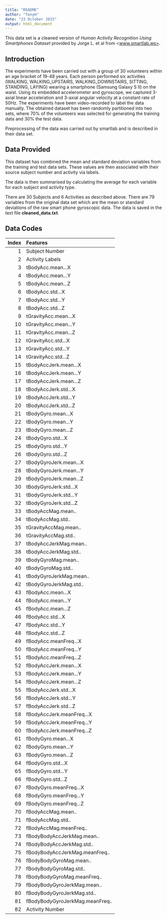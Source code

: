 ```yaml
---
title: "README"
author: "TonyH"
date: "23 October 2015"
output: html_document
---
```


This data set is a cleaned version of *Human Activity Recognition Using Smartphones Dataset* provided by Jorge L. et al from <www.smartlab.ws>.

## Introduction
The experiments have been carried out with a group of 30 volunteers within an age bracket of 19-48 years. Each person performed six activities (WALKING, WALKING_UPSTAIRS, WALKING_DOWNSTAIRS, SITTING, STANDING, LAYING) wearing a smartphone (Samsung Galaxy S II) on the waist. Using its embedded accelerometer and gyroscope, we captured 3-axial linear acceleration and 3-axial angular velocity at a constant rate of 50Hz. The experiments have been video-recorded to label the data manually. The obtained dataset has been randomly partitioned into two sets, where 70% of the volunteers was selected for generating the training data and 30% the test data. 

Preprocessing of the data was carried out by smartlab and is described in their data set.

## Data Provided
This dataset has combined the mean and standard deviation variables from the training and test data sets. These values are then associated with their source subject number and activity via labels.

The data is then summarised by calculating the average for each variable for each subject and activity type.

There are 30 Subjects and 6 Activities as described above. There are 79 variables from the original data set which are the mean or standard deviations of the raw smart phone gyroscopic data. The data is saved in the text file **cleaned_data.txt**.

## Data Codes

| Index|Features                        |
|-----:|:-------------------------------|
|     1|Subject Number                  |
|     2|Activity Labels                 |
|     3|tBodyAcc.mean...X               |
|     4|tBodyAcc.mean...Y               |
|     5|tBodyAcc.mean...Z               |
|     6|tBodyAcc.std...X                |
|     7|tBodyAcc.std...Y                |
|     8|tBodyAcc.std...Z                |
|     9|tGravityAcc.mean...X            |
|    10|tGravityAcc.mean...Y            |
|    11|tGravityAcc.mean...Z            |
|    12|tGravityAcc.std...X             |
|    13|tGravityAcc.std...Y             |
|    14|tGravityAcc.std...Z             |
|    15|tBodyAccJerk.mean...X           |
|    16|tBodyAccJerk.mean...Y           |
|    17|tBodyAccJerk.mean...Z           |
|    18|tBodyAccJerk.std...X            |
|    19|tBodyAccJerk.std...Y            |
|    20|tBodyAccJerk.std...Z            |
|    21|tBodyGyro.mean...X              |
|    22|tBodyGyro.mean...Y              |
|    23|tBodyGyro.mean...Z              |
|    24|tBodyGyro.std...X               |
|    25|tBodyGyro.std...Y               |
|    26|tBodyGyro.std...Z               |
|    27|tBodyGyroJerk.mean...X          |
|    28|tBodyGyroJerk.mean...Y          |
|    29|tBodyGyroJerk.mean...Z          |
|    30|tBodyGyroJerk.std...X           |
|    31|tBodyGyroJerk.std...Y           |
|    32|tBodyGyroJerk.std...Z           |
|    33|tBodyAccMag.mean..              |
|    34|tBodyAccMag.std..               |
|    35|tGravityAccMag.mean..           |
|    36|tGravityAccMag.std..            |
|    37|tBodyAccJerkMag.mean..          |
|    38|tBodyAccJerkMag.std..           |
|    39|tBodyGyroMag.mean..             |
|    40|tBodyGyroMag.std..              |
|    41|tBodyGyroJerkMag.mean..         |
|    42|tBodyGyroJerkMag.std..          |
|    43|fBodyAcc.mean...X               |
|    44|fBodyAcc.mean...Y               |
|    45|fBodyAcc.mean...Z               |
|    46|fBodyAcc.std...X                |
|    47|fBodyAcc.std...Y                |
|    48|fBodyAcc.std...Z                |
|    49|fBodyAcc.meanFreq...X           |
|    50|fBodyAcc.meanFreq...Y           |
|    51|fBodyAcc.meanFreq...Z           |
|    52|fBodyAccJerk.mean...X           |
|    53|fBodyAccJerk.mean...Y           |
|    54|fBodyAccJerk.mean...Z           |
|    55|fBodyAccJerk.std...X            |
|    56|fBodyAccJerk.std...Y            |
|    57|fBodyAccJerk.std...Z            |
|    58|fBodyAccJerk.meanFreq...X       |
|    59|fBodyAccJerk.meanFreq...Y       |
|    60|fBodyAccJerk.meanFreq...Z       |
|    61|fBodyGyro.mean...X              |
|    62|fBodyGyro.mean...Y              |
|    63|fBodyGyro.mean...Z              |
|    64|fBodyGyro.std...X               |
|    65|fBodyGyro.std...Y               |
|    66|fBodyGyro.std...Z               |
|    67|fBodyGyro.meanFreq...X          |
|    68|fBodyGyro.meanFreq...Y          |
|    69|fBodyGyro.meanFreq...Z          |
|    70|fBodyAccMag.mean..              |
|    71|fBodyAccMag.std..               |
|    72|fBodyAccMag.meanFreq..          |
|    73|fBodyBodyAccJerkMag.mean..      |
|    74|fBodyBodyAccJerkMag.std..       |
|    75|fBodyBodyAccJerkMag.meanFreq..  |
|    76|fBodyBodyGyroMag.mean..         |
|    77|fBodyBodyGyroMag.std..          |
|    78|fBodyBodyGyroMag.meanFreq..     |
|    79|fBodyBodyGyroJerkMag.mean..     |
|    80|fBodyBodyGyroJerkMag.std..      |
|    81|fBodyBodyGyroJerkMag.meanFreq.. |
|    82|Activity Number                 |